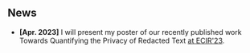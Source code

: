 ## News

<ul>
<li><strong>[Apr. 2023]</strong> I will present my poster of our recently published work Towards Quantifying the Privacy of Redacted Text <a href="https://ecir2023.org/"> at ECIR'23</a>.</li>

</ul>
